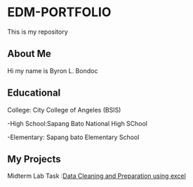 # EDM-PORTFOLIO
This is my repository

## About Me
Hi my name is Byron L. Bondoc

## Educational
College: City College of Angeles (BSIS)

-High School:Sapang Bato National High SChool

-Elementary: Sapang bato Elementary School

## My Projects
Midterm Lab Task :[Data Cleaning and Preparation using excel](Midterm%20Lab%20Task%201/task1.md)
